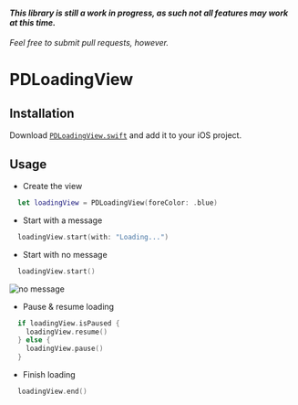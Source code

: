 #### _This library is still a work in progress, as such not all features may work at this time._
_Feel free to submit pull requests, however._

# PDLoadingView

## Installation

Download [`PDLoadingView.swift`](https://github.com/pdil/PDLoadingView/blob/master/PDLoadingView.swift) and add it to your iOS project.

## Usage

* Create the view
``` swift
  let loadingView = PDLoadingView(foreColor: .blue)
```

* Start with a message
``` swift
  loadingView.start(with: "Loading...")
```

* Start with no message
``` swift
  loadingView.start()
```

![no message](https://media.giphy.com/media/xUPGcInptzpKGyS9Mc/giphy.gif)

* Pause & resume loading
``` swift
  if loadingView.isPaused {
    loadingView.resume()
  } else {
    loadingView.pause()
  }
```

* Finish loading
``` swift
  loadingView.end()
```
